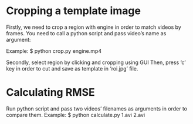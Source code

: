 # Cropping a template image 

Firstly, we need to crop a region with engine in order to match videos by frames. 
You need to call a python script and pass video’s name as argument:

Example: $ python crop.py engine.mp4

Secondly, select region by clicking and cropping using GUI
Then, press ‘c’ key in order to cut and save as template in ‘roi.jpg’ file.

# Calculating RMSE

Run python script and pass two videos’ filenames as arguments in order to compare them. 
Example: $ python calculate.py 1.avi 2.avi
